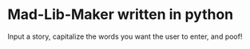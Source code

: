 # Mad-Lib-Maker written in python
Input a story, capitalize the words you want the user to enter, and poof!
